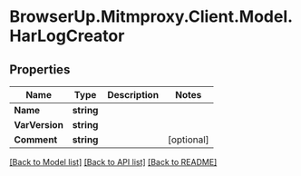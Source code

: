 # BrowserUp.Mitmproxy.Client.Model.HarLogCreator

## Properties

Name | Type | Description | Notes
------------ | ------------- | ------------- | -------------
**Name** | **string** |  | 
**VarVersion** | **string** |  | 
**Comment** | **string** |  | [optional] 

[[Back to Model list]](../README.md#documentation-for-models) [[Back to API list]](../README.md#documentation-for-api-endpoints) [[Back to README]](../README.md)

